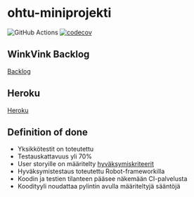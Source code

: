 # ohtu-miniprojekti
![GitHub Actions](https://github.com/makeri89/ohtu-miniprojekti/workflows/CI/badge.svg)
[![codecov](https://codecov.io/gh/makeri89/ohtu-miniprojekti/branch/main/graph/badge.svg?token=GHHEREVQ9O)](https://codecov.io/gh/makeri89/ohtu-miniprojekti)

## WinkVink Backlog
[Backlog](https://docs.google.com/spreadsheets/d/10BG6b7f_LPVzOpk1eU0c9R7P48uT8tVwpTmLE4rrM38/edit?usp=sharing)

## Heroku
[Heroku](https://winkvink.herokuapp.com/)

## Definition of done

* Yksikkötestit on toteutettu
* Testauskattavuus yli 70%
* User storyille on määritelty [hyväksymiskriteerit](https://docs.google.com/spreadsheets/d/10BG6b7f_LPVzOpk1eU0c9R7P48uT8tVwpTmLE4rrM38/edit?usp=sharing)
* Hyväksymistestaus toteutettu Robot-frameworkilla
* Koodin ja testien tilanteen pääsee näkemään CI-palvelusta
* Koodityyli noudattaa pylintin avulla määriteltyjä sääntöjä
